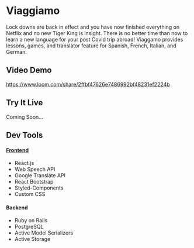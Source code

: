 # Viaggiamo

Lock downs are back in effect and you have now finished everything on Netflix and no new Tiger King is insight. There is no better time than now to learn a new language for your post Covid trip abroad! Viaggamo provides lessons, games, and translator feature for Spanish, French, Italian, and German.

## Video Demo

https://www.loom.com/share/2ffbf47626e7486992bf48231ef2224b

## Try It Live

Coming Soon...

## Dev Tools

#### [Frontend](https://github.com/slurio/Viaggiamo-Frontend)

- React.js
- Web Speech API
- Google Translate API
- React Bootstrap
- Styled-Components
- Custom CSS

#### Backend

- Ruby on Rails
- PostgreSQL
- Active Model Serializers
- Active Storage
